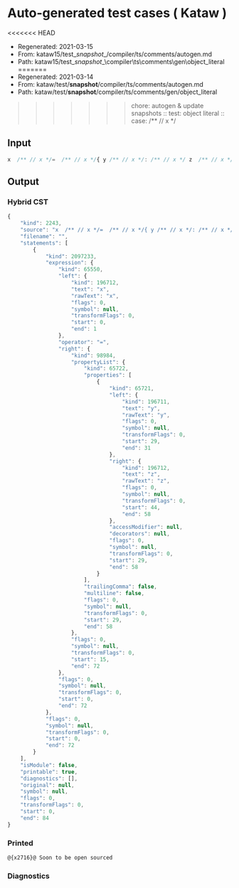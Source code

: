 # Auto-generated test cases ( Kataw )
<<<<<<< HEAD
- Regenerated: 2021-03-15
- From: kataw15/test\__snapshot__/compiler/ts/comments/autogen.md
- Path: kataw15/test\__snapshot__\compiler\ts\comments\gen\object_literal
=======
- Regenerated: 2021-03-14
- From: kataw/test/__snapshot__/compiler/ts/comments/autogen.md
- Path: kataw/test/__snapshot__/compiler/ts/comments/gen/object_literal
>>>>>>> chore: autogen & update snapshots
> :: test: object literal
> :: case:  /** // x */
## Input

`````js
x  /** // x */=  /** // x */{ y /** // x */: /** // x */ z  /** // x */} /** // x */
`````

## Output

### Hybrid CST

```javascript
{
    "kind": 2243,
    "source": "x  /** // x */=  /** // x */{ y /** // x */: /** // x */ z  /** // x */} /** // x */",
    "filename": "",
    "statements": [
        {
            "kind": 2097233,
            "expression": {
                "kind": 65550,
                "left": {
                    "kind": 196712,
                    "text": "x",
                    "rawText": "x",
                    "flags": 0,
                    "symbol": null,
                    "transformFlags": 0,
                    "start": 0,
                    "end": 1
                },
                "operator": "=",
                "right": {
                    "kind": 98984,
                    "propertyList": {
                        "kind": 65722,
                        "properties": [
                            {
                                "kind": 65721,
                                "left": {
                                    "kind": 196711,
                                    "text": "y",
                                    "rawText": "y",
                                    "flags": 0,
                                    "symbol": null,
                                    "transformFlags": 0,
                                    "start": 29,
                                    "end": 31
                                },
                                "right": {
                                    "kind": 196712,
                                    "text": "z",
                                    "rawText": "z",
                                    "flags": 0,
                                    "symbol": null,
                                    "transformFlags": 0,
                                    "start": 44,
                                    "end": 58
                                },
                                "accessModifier": null,
                                "decorators": null,
                                "flags": 0,
                                "symbol": null,
                                "transformFlags": 0,
                                "start": 29,
                                "end": 58
                            }
                        ],
                        "trailingComma": false,
                        "multiline": false,
                        "flags": 0,
                        "symbol": null,
                        "transformFlags": 0,
                        "start": 29,
                        "end": 58
                    },
                    "flags": 0,
                    "symbol": null,
                    "transformFlags": 0,
                    "start": 15,
                    "end": 72
                },
                "flags": 0,
                "symbol": null,
                "transformFlags": 0,
                "start": 0,
                "end": 72
            },
            "flags": 0,
            "symbol": null,
            "transformFlags": 0,
            "start": 0,
            "end": 72
        }
    ],
    "isModule": false,
    "printable": true,
    "diagnostics": [],
    "original": null,
    "symbol": null,
    "flags": 0,
    "transformFlags": 0,
    "start": 0,
    "end": 84
}
```

### Printed

```javascript
@{x2716}@ Soon to be open sourced
```

### Diagnostics

```javascript

```

